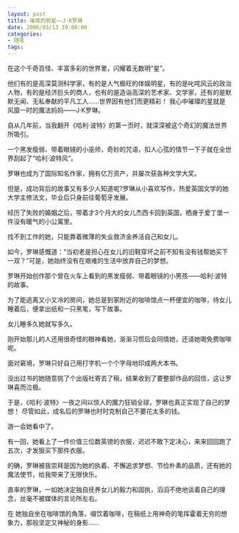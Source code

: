 ```yaml
---
layout: post
title: 璀璨的明星——J·K罗琳
date: 2006/03/13 19:00:00
categories: 
- 随笔
tags: 
---
```


在这个千奇百怪、丰富多彩的世界里，闪耀着无数明“星”。

他们有的是高深莫测科学家，有的是人气极旺的体娱明星，有的是叱咤风云的政治人物，有的是经济巨头的商人，也有的是造诣高深的艺术家、文学家，还有的是默默无闻、无私奉献的平凡工人……世界因有他们而更精彩！ 我心中璀璨的星就是风靡一时的魔法妈妈——J·K罗琳。

自从几年前，当我翻开《哈利·波特》的第一页时，就深深被这个奇幻的魔法世界所吸引。

一个黑发瘦弱、带着眼镜的小巫师，奇妙的咒语，扣人心弦的情节一下子就在全世界刮起了“哈利·波特风”。

罗琳也成为了国际知名作家，拥有亿万资产，并屡次获各种文学大奖。

但是，成功背后的故事又有多少人知道呢?罗琳从小喜欢写作，热爱英国文学的她大学主修法文，毕业后只身前往葡萄牙发展。

经历了失败的婚姻之后，带着才3个月大的女儿杰西卡回到英国，栖身于爱丁堡一件没有暖气的小公寓里。

找不到工作的她，只能靠着微薄的失业救济金养活自己和女儿。

如今，罗琳感慨道：“当初老是担心在女儿的旧鞋穿坏之前不知有没有钱帮她买下一双？”可是，她始终没有在艰难的生活中放弃自己的梦想。

罗琳开始创作那个曾在火车上看到的黑发瘦弱、带着眼镜的小男孩——哈利·波特的故事。

为了能逃离又小又冷的房间，她总是到家附近的咖啡馆点一杯便宜的咖啡，待女儿睡着后，便拿出纸和一只黑笔，写下故事。

女儿睡多久她就写多久。

刚开始那儿的人还用很奇怪的眼神看她，渐渐习惯后会同情她，还请她喝免费咖啡呢。

面对窘境，罗琳只好自己用打字机一个个字母地印成两大本书。

没出过书的她随意挑了个出版社寄去了稿，结果收到了要整部作品的回信，这让罗琳喜而泣极。

于是，《哈利·波特》一夜之间以惊人的魔力狂销全球，罗琳也真正实现了自己的梦想！ 尽管如此，成名后的罗琳也时时克制自己不要花太多的钱。

游一会她看中了。

有一回，她看上了一件价值三位数英镑的衣服，迟迟不敢下定决心，来来回回跑了五次，才发狠买下那件衣服。

的确，罗琳被我崇拜是因为她的执着、不懈追求梦想、节俭朴素的品质，还有她的魔法使节，给我带来了无限快乐。

直率的罗琳，一如她决定独自抚养女儿的毅力和固执，滔滔不绝地谈着自己的理念，丝毫不被媒体的言论所左右。

在 她独自坐在咖啡馆的角落，啜饮着咖啡，在稿纸上用神奇的笔挥霍着无穷的想象力，那般坚定又神秘的身影……
